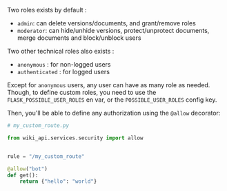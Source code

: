 Two roles exists by default : 

* `admin`: can delete versions/documents, and grant/remove roles
* `moderator`: can hide/unhide versions, protect/unprotect documents, merge documents and block/unblock users

Two other technical roles also exists :

* `anonymous` : for non-logged users
* `authenticated` : for logged users

Except for `anonymous` users, any user can have as many role as needed. Though, to define custom roles, you need to use the `FLASK_POSSIBLE_USER_ROLES` en var, or the `POSSIBLE_USER_ROLES` config key.

Then, you'll be able to define any authorization using the `@allow` decorator:

```python
# my_custom_route.py

from wiki_api.services.security import allow


rule = "/my_custom_route"

@allow("bot")
def get():
    return {"hello": "world"}
```
